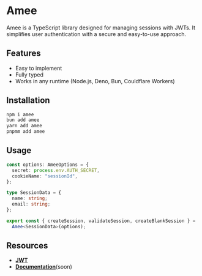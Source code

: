 # Amee

Amee is a TypeScript library designed for managing sessions with JWTs. It simplifies user authentication with a secure and easy-to-use approach.

## Features

- Easy to implement
- Fully typed
- Works in any runtime (Node.js, Deno, Bun, Couldflare Workers)

## Installation

```cmd
npm i amee
bun add amee
yarn add amee
pnpmm add amee
```

## Usage

```ts
const options: AmeeOptions = {
  secret: process.env.AUTH_SECRET,
  cookieName: "sessionId",
};

type SessionData = {
  name: string;
  email: string;
};

export const { createSession, validateSession, createBlankSession } =
  Amee<SessionData>(options);
```

## Resources

- **[JWT](https://jwt.io)**
- **[Documentation](https://github.com/kayuxx/amee)**(soon)

